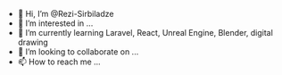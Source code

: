 - 👋 Hi, I’m @Rezi-Sirbiladze
- 👀 I’m interested in ...
- 🌱 I’m currently learning Laravel, React, Unreal Engine, Blender, digital drawing
- 💞️ I’m looking to collaborate on ...
- 📫 How to reach me ...

<!---
Rezi-Sirbiladze/Rezi-Sirbiladze is a ✨ special ✨ repository because its `README.md` (this file) appears on your GitHub profile.
You can click the Preview link to take a look at your changes.
--->
